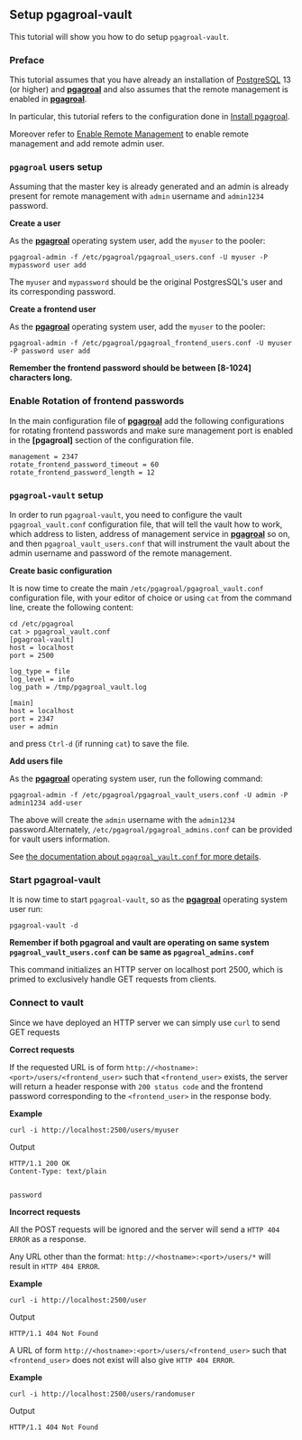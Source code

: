 ## Setup pgagroal-vault

This tutorial will show you how to do setup `pgagroal-vault`.

### Preface

This tutorial assumes that you have already an installation of [PostgreSQL](https://www.postgresql.org) 13 (or higher) and [**pgagroal**](https://github.com/agroal/pgagroal) and also assumes that the remote management is enabled in [**pgagroal**](https://github.com/agroal/pgagroal).

In particular, this tutorial refers to the configuration done in [Install pgagroal](https://github.com/pgagroal/pgagroal/blob/master/doc/tutorial/01_install.md).

Moreover refer to [Enable Remote Management](https://github.com/pgagroal/pgagroal/blob/master/doc/tutorial/03_remote_management.md) to enable remote management and add remote admin user.

### `pgagroal` users setup

Assuming that the master key is already generated and an admin is already present for remote management with `admin` username and `admin1234` password.

**Create a user**

As the [**pgagroal**](https://github.com/agroal/pgagroal) operating system user, add the `myuser` to the pooler:

```
pgagroal-admin -f /etc/pgagroal/pgagroal_users.conf -U myuser -P mypassword user add
```

The `myuser` and `mypassword` should be the original PostgresSQL's user and its corresponding password.

**Create a frontend user**

As the [**pgagroal**](https://github.com/agroal/pgagroal) operating system user, add the `myuser` to the pooler:

```
pgagroal-admin -f /etc/pgagroal/pgagroal_frontend_users.conf -U myuser -P password user add
```

**Remember the frontend password should be between [8-1024] characters long.**

### Enable Rotation of frontend passwords

In the main configuration file of [**pgagroal**](https://github.com/agroal/pgagroal) add the following configurations for rotating frontend passwords and make sure management port is enabled in the **[pgagroal]** section of the configuration file.

```
management = 2347
rotate_frontend_password_timeout = 60
rotate_frontend_password_length = 12
```

### `pgagroal-vault` setup

In order to run `pgagroal-vault`, you need to configure the vault `pgagroal_vault.conf` configuration file, that will tell the vault how to work, which address to listen, address of management service in [**pgagroal**](https://github.com/agroal/pgagroal) so on, and then `pgagroal_vault_users.conf` that will instrument the vault about the admin username and password of the remote management.

**Create basic configuration**

It is now time to create the main `/etc/pgagroal/pgagroal_vault.conf` configuration file, with your editor of choice or using `cat` from the command line, create the following content:

```
cd /etc/pgagroal
cat > pgagroal_vault.conf
[pgagroal-vault]
host = localhost
port = 2500

log_type = file
log_level = info
log_path = /tmp/pgagroal_vault.log

[main]
host = localhost
port = 2347
user = admin
```

and press `Ctrl-d` (if running `cat`) to save the file.

**Add users file**

As the [**pgagroal**](https://github.com/agroal/pgagroal) operating system user, run the following command:

```
pgagroal-admin -f /etc/pgagroal/pgagroal_vault_users.conf -U admin -P admin1234 add-user
```

The above will create the `admin` username with the `admin1234` password.Alternately, `/etc/pgagroal/pgagroal_admins.conf` can be provided for vault users information.

See [the documentation about `pgagroal_vault.conf` for more details](https://github.com/agroal/pgagroal/blob/master/doc/VAULT.md).

### Start pgagroal-vault

It is now time to start `pgagroal-vault`, so as the [**pgagroal**](https://github.com/agroal/pgagroal) operating system user run:

```
pgagroal-vault -d
```

**Remember if both pgagroal and vault are operating on same system `pgagroal_vault_users.conf` can be same as `pgagroal_admins.conf`**

This command initializes an HTTP server on localhost port 2500, which is primed to exclusively handle GET requests from clients.

### Connect to vault

Since we have deployed an HTTP server we can simply use `curl` to send GET requests

**Correct requests**

If the requested URL is of form `http://<hostname>:<port>/users/<frontend_user>` such that `<frontend_user>` exists, the server will return a header response with `200 status code` and the frontend password corresponding to the `<frontend_user>` in the response body.

**Example**

`
curl -i http://localhost:2500/users/myuser
`

Output

```
HTTP/1.1 200 OK
Content-Type: text/plain


password
```

**Incorrect requests**

All the POST requests will be ignored and the server will send a `HTTP 404 ERROR` as a response.

Any URL other than the format: `http://<hostname>:<port>/users/*` will result in `HTTP 404 ERROR`.

**Example**

`
curl -i http://localhost:2500/user
`

Output

```
HTTP/1.1 404 Not Found
```

A URL of form `http://<hostname>:<port>/users/<frontend_user>` such that `<frontend_user>` does not exist will also give `HTTP 404 ERROR`.

**Example**

`
curl -i http://localhost:2500/users/randomuser
`

Output

```
HTTP/1.1 404 Not Found
```
